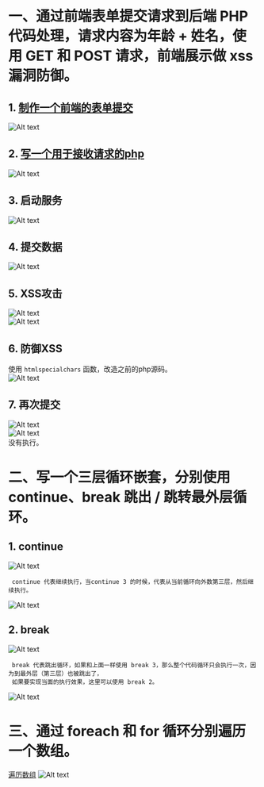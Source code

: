 # 一、通过前端表单提交请求到后端 PHP 代码处理，请求内容为年龄 + 姓名，使用 GET 和 POST 请求，前端展示做 xss 漏洞防御。
## 1. [制作一个前端的表单提交](./user.html)
![Alt text](image.png)
## 2. [写一个用于接收请求的php](./userInfo.php)
![Alt text](image-1.png)
## 3. 启动服务
![Alt text](image-2.png)
## 4. 提交数据
![Alt text](image-3.png)
## 5. XSS攻击
![Alt text](image-4.png)   
![Alt text](image-5.png)   
## 6. 防御XSS
使用 `htmlspecialchars` 函数，改造之前的php源码。   
![Alt text](image-7.png)
## 7. 再次提交
![Alt text](image-6.png)   
![Alt text](image-8.png)   
没有执行。
# 二、写一个三层循环嵌套，分别使用 continue、break 跳出 / 跳转最外层循环。
## 1. continue
![Alt text](image-9.png)   
```text
 continue 代表继续执行，当continue 3 的时候，代表从当前循环向外数第三层，然后继续执行。
```
![Alt text](image-12.png)
## 2. break
![Alt text](image-10.png)   
```text
 break 代表跳出循环，如果和上面一样使用 break 3，那么整个代码循环只会执行一次，因为到最外层（第三层）也被跳出了，
 如果要实现当面的执行效果，这里可以使用 break 2。
```
![Alt text](image-13.png)
# 三、通过 foreach 和 for 循环分别遍历一个数组。
[遍历数组](./array_test.php)
![Alt text](image-11.png)